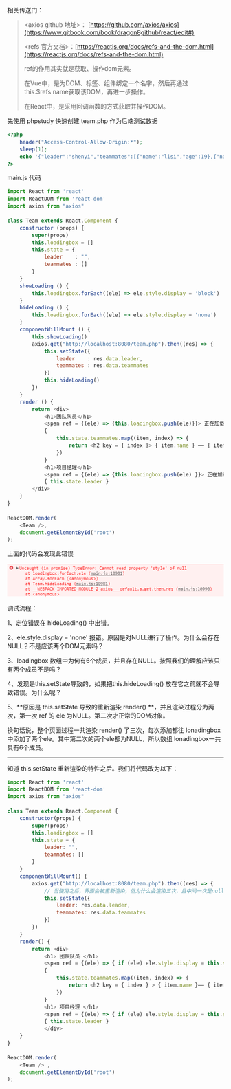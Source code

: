 相关传送门：

> &lt;axios github 地址&gt;： [https://github.com/axios/axios](https://www.gitbook.com/book/dragon8github/react/edit#)
>
> &lt;refs 官方文档&gt;：[https://reactjs.org/docs/refs-and-the-dom.html](https://reactjs.org/docs/refs-and-the-dom.html)
>
> ref的作用其实就是获取、操作dom元素。
>
> 在Vue中，是为DOM、标签、组件绑定一个名字，然后再通过this.$refs.name获取该DOM，再进一步操作。
>
> 在React中，是采用回调函数的方式获取并操作DOM。

先使用 phpstudy 快速创建 team.php 作为后端测试数据

```php
<?php 
    header("Access-Control-Allow-Origin:*");
    sleep(1);
    echo '{"leader":"shenyi","teammates":[{"name":"lisi","age":19},{"name":"zhangsan","age":20}]}';
?>
```

main.js 代码

```js
import React from 'react'
import ReactDOM from 'react-dom'
import axios from "axios"

class Team extends React.Component {
    constructor (props) {
        super(props)
        this.loadingbox = []
        this.state = {
            leader    : "",
            teammates : []            
        }
    }
    showLoading () {
        this.loadingbox.forEach((ele) => ele.style.display = 'block')
    }
    hideLoading () {
        this.loadingbox.forEach((ele) => ele.style.display = 'none')
    }
    componentWillMount () {
        this.showLoading()
        axios.get("http://localhost:8080/team.php").then((res) => {
            this.setState({
                leader    : res.data.leader,
                teammates : res.data.teammates
            })
            this.hideLoading()
        })
    }
    render () {
        return <div>
            <h1>团队队员</h1>
            <span ref = {(ele) => {this.loadingbox.push(ele)}}> 正在加载... </span>
            {
                this.state.teammates.map((item, index) => {
                    return <h2 key = { index }> { item.name } —— { item.age } </h2>
                })
            }
            <h1>项目经理</h1>
            <span ref = {(ele) => {this.loadingbox.push(ele) }}> 正在加载... </span>
            { this.state.leader }
        </div>
    }
}

ReactDOM.render(
    <Team />,
    document.getElementById('root')
);
```

上面的代码会发现此错误

![](/assets/oriimdmamamsd.png)

调试流程：

1、定位错误在 hideLoading\(\) 中出错。

2、ele.style.display = 'none' 报错。原因是对NULL进行了操作。为什么会存在NULL？不是应该两个DOM元素吗？

3、loadingbox 数组中为何有6个成员，并且存在NULL。按照我们的理解应该只有两个成员不是吗？

4、发现是this.setState导致的，如果把this.hideLoading\(\) 放在它之前就不会导致错误。为什么呢？

5、**原因是 this.setState 导致的重新渲染 render\(\) **，并且渲染过程分为两次，第一次 ref 的 ele 为NULL。第二次才正常的DOM对象。

换句话说，整个页面过程一共渲染 render\(\) 了三次，每次添加都往 lonadingbox 中添加了两个ele。其中第二次的两个ele都为NULL，所以数组 lonadingbox一共具有6个成员。

---

知道 this.setState 重新渲染的特性之后。我们将代码改为以下：

```js
import React from 'react'
import ReactDOM from 'react-dom'
import axios from "axios"

class Team extends React.Component {
    constructor(props) {
        super(props)
        this.loadingbox = []
        this.state = {
            leader: "",
            teammates: []
        }
    }
    componentWillMount() {
        axios.get("http://localhost:8080/team.php").then((res) => {
            // 当使用之后，界面会被重新渲染，但为什么会渲染三次，且中间一次是null呢？
            this.setState({
                leader: res.data.leader,
                teammates: res.data.teammates
            })
        })
    }
    render() {
        return <div>
            <h1> 团队队员 </h1> 
            <span ref = {(ele) => { if (ele) ele.style.display = this.state.teammates.length === 0 ? 'display' : 'none' }}> 正在加载... </span> 
            {
                this.state.teammates.map((item, index) => {
                    return <h2 key = { index } > { item.name }—— { item.age } </h2>
                })
            } 
            <h1> 项目经理 </h1> 
            <span ref = {(ele) => { if (ele) ele.style.display = this.state.leader === "" ? 'display' : 'none' }} > 正在加载... </span> 
            { this.state.leader } 
            </div>
    }
}

ReactDOM.render( 
    <Team /> ,
    document.getElementById('root')
);
```



